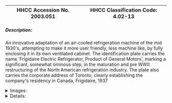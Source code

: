 | **HHCC Accession No. 2003.051** |**HHCC Classification Code:  4.02-13**|
| ----------- | ----------- |
##### Description:
An innovative adaptation of an air-cooled refrigeration machine of the mid 1930's, attempting to make it more user friendly, less machine like, by fully enclosing it in its own ventilated cabinet. The identification plate carries the name 'Frigidaire Electric Refrigerator, Product of General Motors', marking a significant, somewhat ominous step, in the maturation and pre WWII restructuring of the North American refrigeration industry. The plate also carries the corporate address of Toronto, clearly establishing the company's residency in Canada, Frigidaire, 1937


<details>
	<summary>Images:</summary>
<div class="gallery gallery-wrapper--full" contenteditable="false" data-is-empty="false" data-translation="Add images" data-columns="6">
<figure class="gallery__item"><a href="#DOMAIN_NAME#gallery/4.02-13.jpg" data-size="768x512"><img src="#DOMAIN_NAME#gallery/4.02-13-thumbnail.jpg" alt=""></a></figure>
<figure class="gallery__item"><a href="#DOMAIN_NAME#gallery/4.02-13a.jpg" data-size="768x512"><img src="#DOMAIN_NAME#gallery/4.02-13a-thumbnail.jpg" alt=""></a></figure>
<figure class="gallery__item"><a href="#DOMAIN_NAME#gallery/4.02-13b.jpg" data-size="768x512"><img src="#DOMAIN_NAME#gallery/4.02-13b-thumbnail.jpg" alt=""></a></figure>
</div>
</details>


<details>
	<summary>Details:</summary>

##### Group:
4.02 Refrigerating and Air Conditioning Condensing Units - Commercial

##### Make:
Frigidaire

##### Manufacturer:
Frigidaire Electric Refrigeration Products, General Motors

##### Model:
K

##### Serial No.:
812916-k

##### Size:
30x 15x 30 'h

##### Weight:
175 lbs

##### Circa:
1937

##### Rating:
Exhibit, education, and research quality demonstrating the short-lived period in the development of commercial refrigeration machines, when their machine like character was disguised by surrounding them in their own metal cabinet, motor not included.

##### Patent Date/Number:


##### Provenance:
From York County (York Region) Ontario, once a rich agricultural hinterlands, attracting early settlement in the last years of the 18th century. Located on the north slopes of the Oak Ridges Moraine, within 20 miles of Toronto, the County would also attract early ex-urban development, to be come a wealthy market place for the emerging household and consumer technologies of the early and mid 20th century. 

This artifact was discovered in the 1950's in the used stock of T. H. Oliver, Refrigeration and Electric Sales and Service, Aurora, Ontario, an early worker in the field of agricultural, industrial and consumer technology.

##### Type and Design:


##### Construction:


##### Material:


##### Special Features:


##### Accessories:


##### Capacities:


##### Performance Characteristics:


##### Operation:


##### Control and Regulation:


##### Targeted Market Segment:


##### Consumer Acceptance:


##### Merchandising:


##### Market Price:


##### Technological Significance:


##### Industrial Significance:
The restructuring of the North American refrigeration industry prior to WWII, was a sign of the times, as markets mushroomed, market competition ballooned and the costs of engineering, development, production and marketing increased many fold. The result was the need for increased capital and stable operating funding for research and development,  which were seen as available from big business. Big business was also getting bigger and where anxious to move into developing markets and defining new profit centres for themselves.

##### Socio-economic Significance:


##### Socio-cultural Significance:
The positioning of the corporation and the nature of its products, as signified in the name plate of the machine, is a cultural measure of the public mindset of the times. It was a period of great transition, in which the notion of 'machines' in the households and main street commerce of the nation was new and threatening to many. The industry was increasingly aware of the marketing challenges ahead, moving the refrigeration machine into the mainstream of Canadian daily life.

The dressing up of the machine in its own sleek metal cabinet was one response. So too was the selling of the term 'electric', which was an attempt by Frigidaire to clearly differentiate its products from those of an earlier 'non-electric' age. It was a period in which 'electric' was associated with the modern and the good, heralding the possibilities of a new easier and more healthful life for all. The icebox was a product of the past, the electric refrigerator one of the future.

##### Donor:
G. Leslie Oliver, The T. H. Oliver HVACR Collection

##### HHCC Storage Location:


##### Tracking:


##### Bibliographic References:
Frigidaire Manual, SER405, products mfd prior to 1937

##### Notes:


##### Related Reports:

</details>
